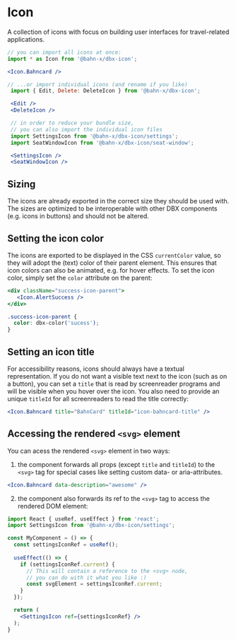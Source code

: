 # Icon

A collection of icons with focus on building user interfaces for travel-related applications.

```jsx
// you can import all icons at once:
import * as Icon from '@bahn-x/dbx-icon';

<Icon.Bahncard />
```
```jsx
// ...or import individual icons (and rename if you like)
 import { Edit, Delete: DeleteIcon } from '@bahn-x/dbx-icon';

 <Edit />
 <DeleteIcon />
```
```jsx
 // in order to reduce your bundle size, 
 // you can also import the individual icon files
 import SettingsIcon from '@bahn-x/dbx-icon/settings';
 import SeatWindowIcon from '@bahn-x/dbx-icon/seat-window';

 <SettingsIcon />
 <SeatWindowIcon />
```

## Sizing
The icons are already exported in the correct size they should be used with. 
The sizes are optimized to be interoperable with other DBX components (e.g. icons in buttons) and should not be altered. 

## Setting the icon color
The icons are exported to be displayed in the CSS `currentColor` value, so they will adopt the (text) color of their parent element.
This ensures that icon colors can also be animated, e.g. for hover effects.
To set the icon color, simply set the `color` attribute on the parent:
```jsx
<div className="success-icon-parent">
   <Icon.AlertSuccess />
</div>
```
```css
.success-icon-parent {
  color: dbx-color('sucess');
}
```

## Setting an icon title
For accessibility reasons, icons should always have a textual representation. If you do not
want a visible text next to the icon (such as on a button), you can set a `title` that is read
by screenreader programs and will be visible when you hover over the icon. You also need to provide
an unique `titleId` for all screenreaders to read the title correctly:
```jsx
<Icon.Bahncard title="BahnCard" titleId="icon-bahncard-title" />
```

## Accessing the rendered `<svg>` element

You can acess the rendered `<svg>` element in two ways:
1. the component forwards all props (except `title` and `titleId`) to the `<svg>` tag for special cases like setting custom data- or aria-attributes.
```jsx
<Icon.Bahncard data-description="awesome" />
```   
2. the component also forwards its ref to the `<svg>` tag to access the rendered DOM element:
```jsx
import React { useRef, useEffect } from 'react';
import SettingsIcon from '@bahn-x/dbx-icon/settings';

const MyComponent = () => {
  const settingsIconRef = useRef();
  
  useEffect(() => {
    if (settingsIconRef.current) {
      // This will contain a reference to the <svg> node,
      // you can do with it what you like :)
      const svgElement = settingsIconRef.current;
    }
  });

  return (
    <SettingsIcon ref={settingsIconRef} />
  );
}


```
